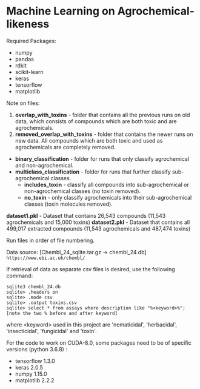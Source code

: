 # Machine Learning on Agrochemical-likeness

Required Packages:
- numpy
- pandas
- rdkit
- scikit-learn
- keras
- tensorflow
- matplotlib

Note on files: 
1. __overlap_with_toxins__ - folder that contains all the previous runs on old data, which consists of compounds which are both toxic and are agrochemicals.
2. __removed_overlap_with_toxins__ - folder that contains the newer runs on new data. All compounds which are both toxic and used as agrochemicals are completely removed. 
  - __binary_classification__ - folder for runs that only classify agrochemical and non-agrochemical.
  - __multiclass_classification__ - folder for runs that further classify sub-agrochemical classes. 
    - __includes_toxin__ - classify all compounds into sub-agrochemical or non-agrochemical classes (no toxin removed).
    - __no_toxin__ - only classify agrochemicals into their sub-agrochemical classes (toxin molecules removed).

__dataset1.pkl__ - Dataset that contains 26,543 compounds (11,543 agrochemicals and 15,000 toxins)
__dataset2.pkl__ - Dataset that contains all 499,017 extracted compounds (11,543 agrochemicals and 487,474 toxins)


Run files in order of file numbering.

Data source:
[Chembl\_24\_sqlite.tar.gz -> chembl\_24.db] `https://www.ebi.ac.uk/chembl/`

If retrieval of data as separate csv files is desired, use the following command:
```
sqlite3 chembl_24.db
sqlite> .headers on
sqlite> .mode csv
sqlite> .output toxins.csv
sqlite> select * from assays where description like "%<keyword>%"; [note the two % before and after keyword]
```
where \<keyword\> used in this project are 'nematicidal', 'herbacidal', 'insecticidal', 'fungicidal' and 'toxin'. 


For the code to work on CUDA-8.0, some packages need to be of specific versions (python 3.6.8) :
- tensorflow 1.3.0
- keras 2.0.5
- numpy 1.15.0
- matplotlib 2.2.2


